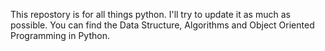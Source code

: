 This repostory is for all things python.
I'll try to update it as much as possible.
You can find the Data Structure, Algorithms and Object Oriented Programming in Python.
